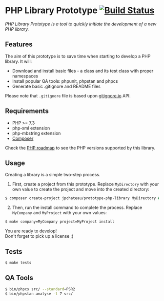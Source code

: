 # PHP Library Prototype [![Build Status](https://travis-ci.org/jpchateau/php-prototype-library.svg?branch=master)](https://travis-ci.org/jpchateau/php-prototype-library)

*PHP Library Prototype is a tool to quickly initiate the development of a new PHP library.*

## Features

The aim of this prototype is to save time when starting to develop a PHP library.
It will:
* Download and install basic files - a class and its test class with proper namespaces
* Install popular QA tools: phpunit, phpstan and phpcs
* Generate basic .gitignore and README files

Please note that `.gitignore` file is based upon [gitignore.io](https://www.gitignore.io/) API.

## Requirements

* PHP >= 7.3
* php-xml extension
* php-mbstring extension
* [Composer](https://getcomposer.org/download/)

Check the [PHP roadmap](https://www.php.net/supported-versions.php) to see the PHP versions supported by this library.

## Usage

Creating a library is a simple two-step process.  
1. First, create a project from this prototype. Replace `MyDirectory` with your own value to create the project and move
into the created directory:

```bash
$ composer create-project jpchateau/prototype-php-library MyDirectory && cd $_
```

2. Then, run the install command to complete the process. Replace `MyCompany` and `MyProject` with your own values:

```bash
$ make company=MyCompany project=MyProject install
```

You are ready to develop!  
Don't forget to pick up a license ;)

## Tests

```bash
$ make tests
```

## QA Tools

```bash
$ bin/phpcs src/ --standard=PSR2
$ bin/phpstan analyse -l 7 src/
```
